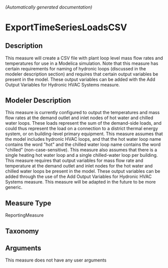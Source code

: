 

###### (Automatically generated documentation)

# ExportTimeSeriesLoadsCSV

## Description
This measure will create a CSV file with plant loop level mass flow rates and temperatures for use in a Modelica simulation. Note that this measure has certain
	 requirements for naming of hydronic loops (discussed in the modeler description section) and requires that certain output variables be present in the model. These
	 output variables can be added with the Add Output Variables for Hydronic HVAC Systems measure.

## Modeler Description
This measure is currently configured to output the temperatures and mass flow rates at the demand outlet and inlet nodes of hot water and chilled water loops. These loads represent the sum of the demand-side loads, and could thus represent the load on a connection to a district thermal energy system, or on
	building-level primary equipment. This measure assumes that the model includes hydronic HVAC loops, and that the hot water loop name contains the word "hot" and the chilled water loop name contains the word "chilled" (non-case-sensitive). This measure also assumes that there is a single heating hot water loop
	and a single chilled-water loop per building. This measure requires that output variables for mass flow rate and temperature at the demand outlet and inlet nodes for the hot water and chilled water
	loops be present in the model. These output variables can be added through the use of the Add Output Variables for Hydronic HVAC Systems measure. This measure will be adapted in the future to be more generic. 

## Measure Type
ReportingMeasure

## Taxonomy


## Arguments




This measure does not have any user arguments


